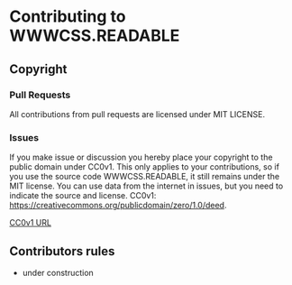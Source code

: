 # Contributing to WWWCSS.READABLE
## Copyright
### Pull Requests
All contributions from pull requests are licensed under MIT LICENSE.
### Issues
If you make issue or discussion you hereby place your copyright to the public domain under CC0v1. 
This only applies to your contributions, so if you use the source code WWWCSS.READABLE, 
it still remains under the MIT license. 
You can use data from the internet in issues, 
but you need to indicate the source and license.
CC0v1: https://creativecommons.org/publicdomain/zero/1.0/deed. 

[CC0v1 URL](https://creativecommons.org/publicdomain/zero/1.0/deed)
## Contributors rules
- under construction
